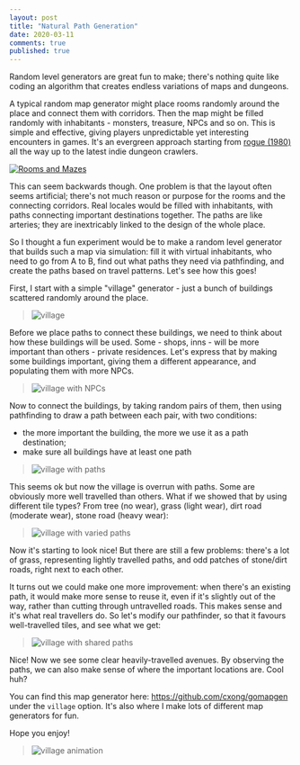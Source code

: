 ```yaml
---
layout: post
title: "Natural Path Generation"
date: 2020-03-11
comments: true
published: true
---
```

Random level generators are great fun to make; there's nothing quite like coding an algorithm that creates endless variations of maps and dungeons.

A typical random map generator might place rooms randomly around the place and connect them with corridors. Then the map might be filled randomly with inhabitants - monsters, treasure, NPCs and so on. This is simple and effective, giving players unpredictable yet interesting encounters in games. It's an evergreen approach starting from [rogue (1980)](https://en.wikipedia.org/wiki/Rogue_(video_game)) all the way up to the latest indie dungeon crawlers.

[![Rooms and Mazes](https://raw.githubusercontent.com/cxong/cxong.github.io/master/_posts/rooms_and_mazes.gif)](http://journal.stuffwithstuff.com/2014/12/21/rooms-and-mazes/)

This can seem backwards though. One problem is that the layout often seems artificial; there's not much reason or purpose for the rooms and the connecting corridors. Real locales would be filled with inhabitants, with paths connecting important destinations together. The paths are like arteries; they are inextricably linked to the design of the whole place.

So I thought a fun experiment would be to make a random level generator that builds such a map via simulation: fill it with virtual inhabitants, who need to go from A to B, find out what paths they need via pathfinding, and create the paths based on travel patterns. Let's see how this goes!

First, I start with a simple "village" generator - just a bunch of buildings scattered randomly around the place.

> ![village](https://raw.githubusercontent.com/cxong/cxong.github.io/master/_posts/village.png)

Before we place paths to connect these buildings, we need to think about how these buildings will be used. Some - shops, inns - will be more important than others - private residences. Let's express that by making some buildings important, giving them a different appearance, and populating them with more NPCs.

> ![village with NPCs](https://raw.githubusercontent.com/cxong/cxong.github.io/master/_posts/village_npc.png)

Now to connect the buildings, by taking random pairs of them, then using pathfinding to draw a path between each pair, with two conditions:

- the more important the building, the more we use it as a path destination;
- make sure all buildings have at least one path

> ![village with paths](https://raw.githubusercontent.com/cxong/cxong.github.io/master/_posts/village_paths.png)

This seems ok but now the village is overrun with paths. Some are obviously more well travelled than others. What if we showed that by using different tile types? From tree (no wear), grass (light wear), dirt road (moderate wear), stone road (heavy wear):

> ![village with varied paths](https://raw.githubusercontent.com/cxong/cxong.github.io/master/_posts/village_varied_paths.png)

Now it's starting to look nice! But there are still a few problems: there's a lot of grass, representing lightly travelled paths, and odd patches of stone/dirt roads, right next to each other.

It turns out we could make one more improvement: when there's an existing path, it would make more sense to reuse it, even if it's slightly out of the way, rather than cutting through untravelled roads. This makes sense and it's what real travellers do. So let's modify our pathfinder, so that it favours well-travelled tiles, and see what we get:

> ![village with shared paths](https://raw.githubusercontent.com/cxong/cxong.github.io/master/_posts/village_shared.png)

Nice! Now we see some clear heavily-travelled avenues. By observing the paths, we can also make sense of where the important locations are. Cool huh?

You can find this map generator here: https://github.com/cxong/gomapgen under the `village` option. It's also where I make lots of different map generators for fun.

Hope you enjoy!

> ![village animation](https://raw.githubusercontent.com/cxong/cxong.github.io/master/_posts/village.gif)
